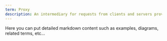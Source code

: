 ```yaml
---
term: Proxy
description: An intermediary for requests from clients and servers providing resources.
---
```


Here you can put detailed markdown content such as examples, diagrams, related terms, etc... 